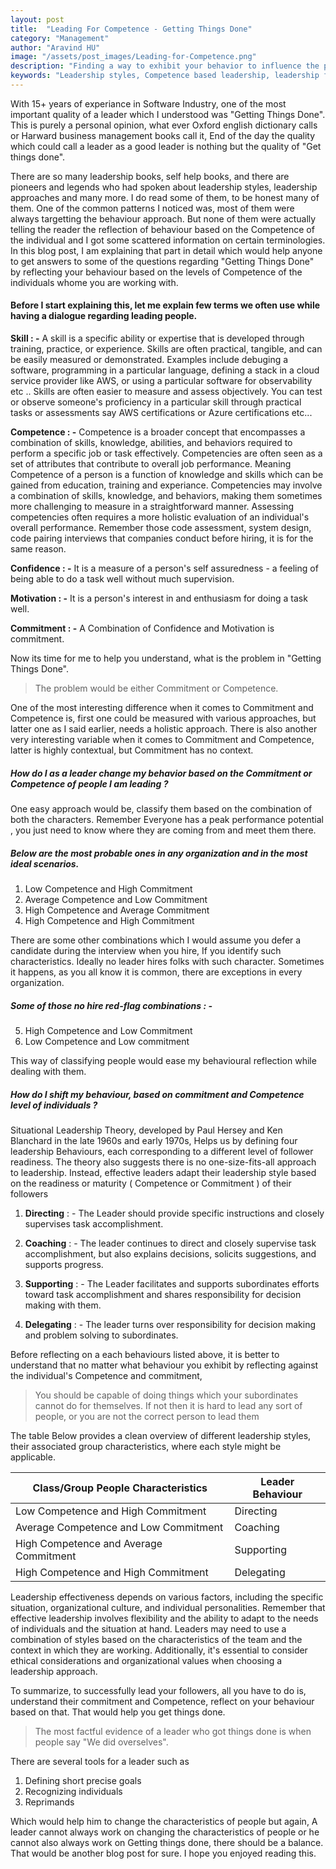 ```yaml
---
layout: post
title:  "Leading For Competence - Getting Things Done"
category: "Management"
author: "Aravind HU"
image: "/assets/post_images/Leading-for-Competence.png"
description: "Finding a way to exhibit your behavior to influence the performance of an individual based on his Competence"
keywords: "Leadership styles, Competence based leadership, leadership for Competence"
---
```


With 15+ years of experiance in Software Industry, one of the most important quality of a leader which I understood was "Getting Things Done". This is purely a personal opinion, what ever Oxford english dictionary calls or Harward business management books call it, End of the day the quality which could call a leader as a good leader is nothing but the quality of "Get things done".

There are so many leadership books, self help books, and there are pioneers and legends who had spoken about leadership styles, leadership approaches and many more. I do read some of them, to be honest many of them. One of the common patterns I noticed was, most of them were always targetting the behaviour approach. But none of them were actually telling the reader the reflection of behaviour based on the Competence of the individual and I got some scattered information on certain terminologies. In this blog post, I am explaining that part in detail which would help anyone to get answers to some of the questions regarding "Getting Things Done" by reflecting your behaviour based on the levels of Competence of the individuals whome you are working with.

#### Before I start explaining this, let me explain few terms we often use while having a dialogue regarding leading people.

**Skill : -** A skill is a specific ability or expertise that is developed through training, practice, or experience. Skills are often practical, tangible, and can be easily measured or demonstrated. Examples include debuging a software, programming in a particular language, defining a stack in a cloud service provider like AWS, or using a particular software for observability etc .. Skills are often easier to measure and assess objectively. You can test or observe someone's proficiency in a particular skill through practical tasks or assessments say AWS certifications or Azure certifications etc...

**Competence : -** Competence is a broader concept that encompasses a combination of skills, knowledge, abilities, and behaviors required to perform a specific job or task effectively. Competencies are often seen as a set of attributes that contribute to overall job performance. Meaning Competence of a person is a function of knowledge and skills which can be gained from education, training and experiance. Competencies may involve a combination of skills, knowledge, and behaviors, making them sometimes more challenging to measure in a straightforward manner. Assessing competencies often requires a more holistic evaluation of an individual's overall performance. Remember those code assessment, system design, code pairing interviews that companies conduct before hiring, it is for the same reason.

**Confidence : -** It is a measure of a person's self assuredness - a feeling of being able to do a task well without much supervision.

**Motivation : -** It is a person's interest in and enthusiasm for doing a task well.

**Commitment : -** A Combination of Confidence and Motivation is commitment.

  
Now its time for me to help you understand, what is the problem in "Getting Things Done".

> The problem would be either Commitment or Competence.

One of the most interesting difference when it comes to Commitment and Competence is, first one could be measured with various approaches, but latter one as I said earlier, needs a holistic approach. There is also another very interesting variable when it comes to Commitment and Competence, latter is highly contextual, but Commitment has no context.

##### How do I as a leader change my behavior based on the Commitment or Competence of people I am leading ?

One easy approach would be, classify them based on the combination of both the characters. Remember Everyone has a peak performance potential , you just need to know where they are coming from and meet them there.

##### Below are the most probable ones in any organization and in the most ideal scenarios.

1. Low Competence and High Commitment
2. Average Competence and Low Commitment
3. High Competence and Average Commitment
4. High Competence and High Commitment

There are some other combinations which I would assume you defer a candidate during the interview when you hire, If you identify such characteristics. Ideally no leader hires folks with such character. Sometimes it happens, as you all know it is common, there are exceptions in every organization.

##### Some of those no hire red-flag combinations : -

5. High Competence and Low Commitment
6. Low Competence and Low commitment

This way of classifying people would ease my behavioural reflection while dealing with them.

##### How do I shift my behaviour, based on commitment and Competence level of individuals ?

Situational Leadership Theory, developed by Paul Hersey and Ken Blanchard in the late 1960s and early 1970s, Helps us by defining four leadership Behaviours, each corresponding to a different level of follower readiness. The theory also suggests there is no one-size-fits-all approach to leadership. Instead, effective leaders adapt their leadership style based on the readiness or maturity ( Competence or Commitment ) of their followers

1. **Directing** : - The Leader should provide specific instructions and closely supervises task accomplishment.

2. **Coaching** : - The leader continues to direct and closely supervise task accomplishment, but also explains decisions, solicits suggestions, and supports progress.

3. **Supporting** : - The Leader facilitates and supports subordinates efforts toward task accomplishment and shares responsibility for decision making with them.

4. **Delegating** : - The leader turns over responsibility for decision making and problem solving to subordinates.

Before reflecting on a each behaviours listed above, it is better to understand that no matter what behaviour you exhibit by reflecting against the individual's Competence and commitment,

> You should be capable of doing things which your subordinates cannot do for themselves. If not then it is hard to lead any sort of people, or you are not the correct person to lead them

The table Below provides a clean overview of different leadership styles, their associated group characteristics, where each style might be applicable.  

<table class="table">
  <thead>
    <tr>
      <th scope="col">Class/Group People Characteristics</th>
      <th scope="col">Leader Behaviour</th>
    </tr>
  </thead>
  <tbody>
    <tr>
      <td>Low Competence and High Commitment</td>
      <td>Directing</td>
    </tr>
     <tr>
      <td>Average Competence and Low Commitment</td>
      <td>Coaching</td>
    </tr>
     <tr>
      <td>High Competence and Average Commitment</td>
      <td>Supporting</td>
    </tr>
    <tr>
      <td>High Competence and High Commitment</td>
      <td>Delegating</td>
    </tr>
  </tbody>
</table>


Leadership effectiveness depends on various factors, including the specific situation, organizational culture, and individual personalities. Remember that effective leadership involves flexibility and the ability to adapt to the needs of individuals and the situation at hand. Leaders may need to use a combination of styles based on the characteristics of the team and the context in which they are working. Additionally, it's essential to consider ethical considerations and organizational values when choosing a leadership approach.

To summarize, to successfully lead your followers, all you have to do is, understand their commitment and Competence, reflect on your behaviour based on that. That would help you get things done. 

> The most factful evidence of a leader who got things done is when
> people say "We did overselves".

There are several tools for a leader such as 

1. Defining short precise goals 
2. Recognizing individuals 
3. Reprimands 

Which would help him to change the characteristics of people but again, A leader cannot always work on changing the characteristics of people or he cannot also always work on Getting things done, there should be a balance. That would be another blog post for sure. I hope you enjoyed reading this.
